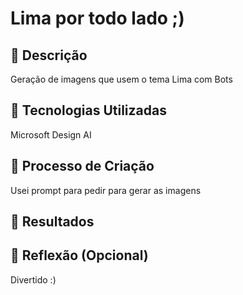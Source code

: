 # Lima por todo lado ;)

## 📒 Descrição
Geração de imagens que usem o tema Lima com Bots

## 🤖 Tecnologias Utilizadas
Microsoft Design AI

## 🧐 Processo de Criação
Usei prompt para pedir para gerar as imagens

## 🚀 Resultados


## 💭 Reflexão (Opcional)
Divertido :)
